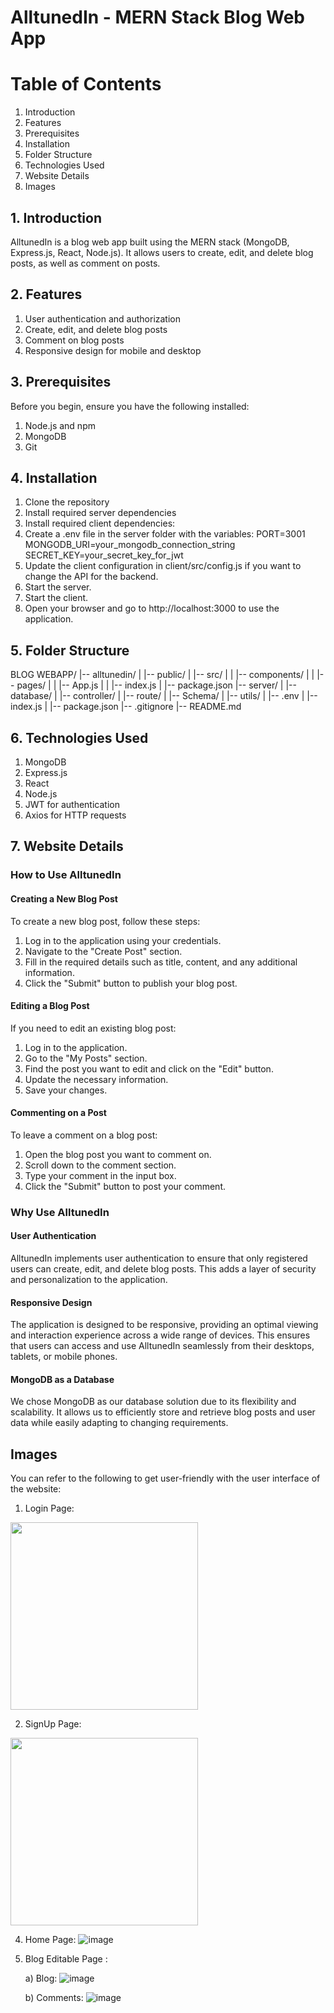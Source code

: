 # AlltunedIn - MERN Stack Blog Web App
# Table of Contents
1. Introduction
2. Features
3. Prerequisites
4. Installation
5. Folder Structure
6. Technologies Used
7. Website Details
8. Images

## 1. Introduction
AlltunedIn is a blog web app built using the MERN stack (MongoDB, Express.js, React, Node.js). It allows users to create, edit, and delete blog posts, as well as comment on posts.

## 2. Features
1. User authentication and authorization
2. Create, edit, and delete blog posts
3. Comment on blog posts
4. Responsive design for mobile and desktop

## 3. Prerequisites
Before you begin, ensure you have the following installed:
1. Node.js and npm
2. MongoDB
3. Git
   
## 4. Installation
1. Clone the repository
2. Install required server dependencies
3. Install required client dependencies:
4. Create a .env file in the server folder with the variables:
   PORT=3001
  MONGODB_URI=your_mongodb_connection_string
  SECRET_KEY=your_secret_key_for_jwt
5. Update the client configuration in client/src/config.js if you want to change the API for the backend.
6. Start the server.
7. Start the client.
8. Open your browser and go to http://localhost:3000 to use the application.

## 5. Folder Structure

BLOG WEBAPP/
|-- alltunedin/
|   |-- public/
|   |-- src/
|   |   |-- components/
|   |   |-- pages/
|   |   |-- App.js
|   |   |-- index.js
|   |-- package.json
|-- server/
|   |-- database/
|   |-- controller/
|   |-- route/
|   |-- Schema/
|   |-- utils/
|   |-- .env
|   |-- index.js
|   |-- package.json
|-- .gitignore
|-- README.md

## 6. Technologies Used
1. MongoDB
2. Express.js
3. React
4. Node.js
5. JWT for authentication
6. Axios for HTTP requests

## 7. Website Details
### How to Use AlltunedIn
#### Creating a New Blog Post
To create a new blog post, follow these steps:
1. Log in to the application using your credentials.
2. Navigate to the "Create Post" section.
3. Fill in the required details such as title, content, and any additional information.
4. Click the "Submit" button to publish your blog post.
#### Editing a Blog Post
If you need to edit an existing blog post:
1. Log in to the application.
2. Go to the "My Posts" section.
3. Find the post you want to edit and click on the "Edit" button.
4. Update the necessary information.
5. Save your changes.

#### Commenting on a Post
To leave a comment on a blog post:
1. Open the blog post you want to comment on.
2. Scroll down to the comment section.
3. Type your comment in the input box.
4. Click the "Submit" button to post your comment.
   
### Why Use AlltunedIn
#### User Authentication
AlltunedIn implements user authentication to ensure that only registered users can create, edit, and delete blog posts. This adds a layer of security and personalization to the application.

#### Responsive Design
The application is designed to be responsive, providing an optimal viewing and interaction experience across a wide range of devices. This ensures that users can access and use AlltunedIn seamlessly from their desktops, tablets, or mobile phones.

#### MongoDB as a Database
We chose MongoDB as our database solution due to its flexibility and scalability. It allows us to efficiently store and retrieve blog posts and user data while easily adapting to changing requirements.

## Images
You can refer to the following to get user-friendly with the user interface of the website:

1. Login Page:

<img src="https://github.com/gaurav270401/Blog-WebApp/assets/133756033/47948a3c-695e-40ba-913f-6df69973df3a" width="300" height="300">

2. SignUp Page:

<img src="https://github.com/gaurav270401/Blog-WebApp/assets/133756033/7b7c76c3-c5b7-47d6-b29b-cd7bab36a423" width="300" height="300">


4. Home Page:
   ![image](https://github.com/gaurav270401/Blog-WebApp/assets/133756033/7835d772-2b1f-4e35-bfea-f0f5d1c2bea2)


5. Blog Editable Page :
   
   a) Blog:
   ![image](https://github.com/gaurav270401/Blog-WebApp/assets/133756033/b0191255-ae4d-4f16-9ed0-f74c598e3ef1)

   b) Comments:
   ![image](https://github.com/gaurav270401/Blog-WebApp/assets/133756033/72e85bff-9ec4-48cd-9930-0a0f681b8d3d)






